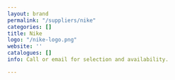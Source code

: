 ```yaml
---
layout: brand
permalink: "/suppliers/nike"
categories: []
title: Nike
logo: "/nike-logo.png"
website: ''
catalogues: []
info: Call or email for selection and availability.

---
```

